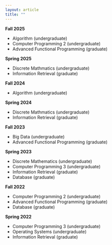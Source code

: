 ```yaml
---
layout: article
title: ""
---
```

<b> Fall 2025 </b>
- Algorithm (undergraduate)
- Computer Programming 2 (undergraduate)
- Advanced Functional Programming (graduate)

<b> Spring 2025 </b>
- Discrete Mathmatics (undergraduate)
- Information Retrieval (graduate)

<b> Fall 2024 </b>
- Algorithm (undergraduate)

<b> Spring 2024 </b>
- Discrete Mathmatics (undergraduate)
- Information Retrieval (graduate)
  
<b> Fall 2023 </b>
- Big Data (undergraduate)
- Advanced Functional Programming (graduate)
  
<b> Spring 2023 </b>
- Discrete Mathematics (undergraduate)
- Computer Programming 3 (undergraduate)
- Information Retrieval (graduate)
- Database (graduate)

<b> Fall 2022 </b>
- Computer Programming 2 (undergraduate)
- Advanced Functional Programming (graduate)
- Database (graduate)

<b> Spring 2022 </b>
- Computer Programming 3 (undergraduate)
- Operating Systems (undergraduate)
- Information Retrieval (graduate)
